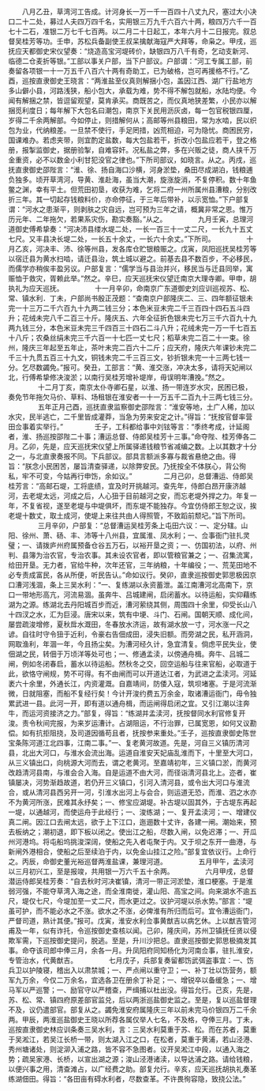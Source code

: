 <!-- { "loadSidebar": true } -->
　　八月乙丑，草湾河工告成。计河身长一万一千一百四十八丈九尺，塞过大小决口二十二处，募过人夫四万四千名，实用银三万九千六百六十两，粮四万六千一百七十二石，准银二万七千七百两。以二月二十日起工，本年六月十二日报完。叙总督吴桂芳等功。壬申，苏松兵备副使王叔呆擒献海寇严大拜等，命枭之。甲戌，巡抚应天都御史宋仪望奏：“烧造高宝河堤砖价，缺银四万八千有奇，乞动支新河、临德二仓麦折等银。”工部以事关户部，当下户部议。户部谓：“河工专属工部，前奏留各项银一十一万五千八百六十两有奇助工，已为破格，岂可再援格不行。”乙酉，巡按直隶御史王晓言：“两淮盐至仪真则解捆小包，盖因江西、湖广行盐地方多山僻小县，河路浅狭，船小包大，承载为难，势不得不解包就船，水陆均便。今闻有解捆之禁，皆逗留观望，莫肯承买。商既苦之，而仪真地狭差繁，小民亦以解捆觅利度日；每年解下大包名曰潮包，南京下关民用沥灰卤，每一包官税银四厘，岁得二千余两解部。今如停止，则措解何从；高邮等州县粮田，常为水啮，民以织包为业，代纳粮差。一旦禁不使行，手足罔措，凶荒相迫，可为隐忧。商困民穷，国课难办。若虑夹带，则宜酌定盐数，每大包盐若干，折改小包盐应若干，登之格册，报掣监御史，据册验掣，自难容奸。况私盐之弊，多在兴贩之徒，商人挟千万金重资，必不以数金小利甘犯没官之律也。”下所司部议，如晓言。从之。丙戌，巡抚直隶御史邵陛言：“淮、徐、扬自海口沙横，河身淤垫，桑田尽成湖泊，钱粮逋负独多。顷开草湾河，导黄、淮赴海，虽当大潮，旋涨旋消，不复停积。数十年鱼鳖之渊，幸有平土。但荒田初垦，收获为难，乞将二府一州所属州县漕粮，分别改折三年。其一切起存钱粮料价，亦命停征，于三年后带补，以示宽恤。”下户部复谓：“河水之患渐平，则剥肤之灾自远，岂可预为三年之请，概冀非常之恩。惟万历元年、二年拖欠，若果系灾伤，勘实奏豁。”从之。
　　
　　九月壬寅，总理河道御史傅希挚奏：“河决沛县缕水堤二处，一长一百三十一丈二尺，一长九十五丈七尺。又丰县决长堤二处，一长五十余丈，一长六十余丈。”下所司。
　　
　　十月乙亥，河决丰、沛、徐等州县，发各库仓贮银粮赈之。戊寅，凤阳巡抚吴桂芳等以宿迁县为黄水扫啮，请迁县治，筑土城以避之。前基去县不数百步，不必移民，而儒学亦稍俟丰盈另议。户部复言：“儒学当与县治并兴，移民当与迁县同举，寓赈恤于救灾，胥赖此举。”然之。辛巳，应天巡抚宋仪望迁南京大理寺卿。甲申，胡执礼为应天巡抚。
　　
　　十一月辛卯，命南京广东道御史刘应训巡视苏、松、常、镇水利．丁未，户部尚书殷正茂题：“查南京户部隆庆二、三、四年额征银未完一十三万二千六百九十九两二钱三分；本色米豆未完二千三百四十四石五斗四升；花绒未完八千二百三十斤。隆庆五、六年全征折色银未完七万三千六百九十九两九钱三分，本色米豆未完三千四百三十四石二斗八升；花绒未完一万一千七百五十八斤；农桑丝绢未完三千六百一十七匹一丈七尺；稻草未完二百二十一束。徐州，隆庆三年起至五年止，茶叶未完二百六十二斤；应天府，隆庆六年课钞未完二千三十九贯五百三十九文，铜钱未完二千三百三文，钞折银未完一十三两七钱一分。乞尽数蠲免。”报可。癸丑，工部言：“黄、淮交涨，冲决太多，请将天妃闸以北，行傅希挚修决浚淤；以南行吴桂芳增补堤岸，毋误明年漕挽。”然之。
　　
　　十二月丁亥，南京太仆寺卿石星，以淮、扬一带连岁水灾，民困已极，奏免节年拖欠马价、草料、场租银在淮安者一十一万五千二百九十三两七钱三分。
　　
　　五年正月己酉，巡抚直隶监察御史邵陛言：“淮安等地，土广人稀，加以水灾，民半逃亡，二千里皆成灌莽，当急为劳来安定之计。”得旨：“抚按官督率营田佥事着实举行。”
　　
　　壬子，工科都给事中刘铉等言：“季终考成，计延阁者，淮、扬巡按邵陛二十事；漕运总督、侍郎吴桂芳十三事。”命夺陛、桂芳俸各二月。乙卯，先是，应天巡抚宋仪望上所属驿递钱粮节省减编之数。上以其数才十分之一，与北直隶奏报不同。下兵部议。部具言额派多寡与裁省悬绝之由。得旨：“朕念小民困苦，屡旨清查驿递，以除弊安民。乃抚按全不体朕心，背公徇私，牢不可变，今姑再行申饬，余如议。”
　　
　　二月己卯，总督漕运、侍郎吴桂芳言：“高邮石堤，工将底绩，宜及时开挑越河。查先年，侍郎白昂开康济越河，去老堤太远，河成之后，人心狃于目前越河之安，而忘老堤外捍之力。年复一年，不复省视，遂至老堤与中堤俱坏，而东堤不能独存。今宜仿侍郎王恕之议，挨老堤十数丈，取土成河，使堤上来往共由人得照管，不致蹈前颓圮。”旨下所司。
　　
　　三月辛卯，户部复：“总督漕运吴桂芳条上屯田六议：一、定分辖。山阳、徐州、萧、砀、丰、沛等十八州县，宜属淮、凤水利；一、佥事衙门驻扎灵璧；一、请拨庐州府属预备仓谷五万石，以裕开垦之资；一、仿国初法，以府、州判、县簿为治农官，专治农事。其未设农官者，即以管粮官兼之；一、召集流寓，给田开垦。无力者，官给牛种，次年还官，三年纳粮，十年编役；一、荒芜田地不必专责成富民，各从所便，听民告认。”命如议行。癸卯，直隶巡按御史郭思极因京口漕河浅涸，条上三吴水利：“一、复练湖以永资蓄泄。盖江南漕河北高南下，京口一带地形高亢，河流易涸。虽奔牛、吕城建闸，启闭蓄水。以待运船，实仰藉练湖为之源。练湖北去丹阳城百步而近，漕河萦绕其侧，周围四十余里，仰受长山八十四汊之水，汇为巨浸。唐宋以来，筑有中埂、斗门、石闸。国朝天顺、成化间，屡尝疏浚增修，夏秋戽水溉田，冬春放水济运，故有湖水放一寸，河水涨一尺之谚。自往时守令狃于近利，令豪右告佃成田，浸失旧额。而旁湖之民，私开涵洞，网取渔利，年涸一年，今且扬尘矣。为漕河经久计，急宜清复。倘虑平民失业，使佃湖之民，转佃于万顷洋等处可也；一、修通孟渎，以傍通舟楫。奔牛、吕城二闸，例如冬闭春启，蓄水以待运船。然秋冬之交，回空运船与往来官船，必取道于此，欲恪守闸规，势不可得。有不由闸而可以开道达江者，为武进之孟渎河。河延袤六十余里，外通长江，内资灌溉。自嘉靖间，防倭入寇，筑坝堵塞。于是河流渐微，日就阻塞，而船不复经行矣！今计开浚约费五万余金，取诸漕运衙门，毋令独累武进一县。此河一开，即有道以通舟楫，而运闸得启闭之宜。又引江潮以注奔牛，而运河资接济之力。”部复，得旨：“练湖并孟渎河，抚按督同水利官修复开浚。责令秋间完报，为来岁运漕计。占湖阻运，不行治罪，已属宽恩，如何又议勘偿。如有抗拒阻挠，及司道因循苟且者，抚按参来重处。”壬子，巡按直隶御史陈世宝条陈河道江北四事，江南二事。”一、复老黄河故道。先是，河自三义镇历清河县，北出大河口，与淮水会流出海。运道自淮安天妃庙乱淮而下，十里至大河口，从三义镇出口，向桃源大河而去，谓之老黄河。至嘉靖初年，三义镇口淤，而黄河改趋清河县南，与淮会合入海。自是运道不由大河，而径诣清河县北上。迩者，崔镇屡决，河势渐趋故道，若仍开三义镇口，引河入清河县，或令出大河口与淮流合，或从清河县西另开一河，引淮水出河上与会合，则运道无恐，而淮、泗之水亦不为黄河所涨，民难其永纾矣；一、修宝应湖堤。补古堤以固其外，于古堤东再起一堤，以通越河，而使运舟于此经行；一、浚练湖；一、复开孟渎河；一、增建仪真二闸。因江口去闸太远，欲于上下江口，迤逦数十丈许，各建一闸。潮始来，预去板纳之；潮初退，即下板以闭之。使出江之船，尽数入闸，以免迟滞；一、开瓜州河港坞。将屯船坞挑浚深阔，使船之先入者屯聚于内。又于坝之东开一曲港，与新闸外港相合，使船之后至续泊于内，以免金山挂江之险。”部复宜依议行。上命行之。丙辰，命御史董光裕巡督两淮盐课，兼理河道。
　　
　　五月甲午，孟渎河以三月初兴工，至是报竣，共用银一万六千五十余两。
　　
　　六月甲戌，总督潜运侍郎吴桂芳奏：“自去秋时河决崔镇，清河一带正河淤垫，淮口梗塞。于是淮弱河强，不能夺草湾入海之途，而全淮南徙，灌山阳、高宝之间。向来湖水不逾五尺，堤仅七尺，今堤加至一丈二尺，而水更过之。议护河堤以杀水势。”部言：“堤虽可护，而不能必水之不涨。欲水之不涨，必俾淮有所归而后可。宜令漕运衙门，严督司道，熟计其便。”报可。戊寅，淮安水利佥事黄猷吉以病乞休。上以猷吉管河甫及一年，似有诈托，令巡按御史查核以闻。己卯，隆庆间，苏州卫镇抚任贤以侵欺军需，下巡按御史提问，脱逃。至是，升川沙把总。直隶巡按御史郭思极摘发其事。命夺该司郎中俸三月，余各一月。升凤阳府同知杨化为河南佥事，驻扎淮安，专管治水，代黄猷吉。
　　
　　七月戊子，兵部复奏留都饬武弭盗事宜：一、饬兵卫以护陵寝，稽出入以肃禁城；一、严点闸以重守卫；一、补丁壮以饬营务，额军九万余，今仅二万余名，宜选各卫在册余丁补足；一、增锐卒以备缓急；一、增马军以严巡警；一、励官守以严稽查，严缉捕以杜出没。得旨允行。己亥，先是，苏、松、常、镇四府原差部官监兑，后以两浙巡盐御史监之。至是，复以巡盐督理不及，议仍遣部官。部复从之。蠲免淮安府属隆庆三年以前未完马价银四万二千余两。甲辰，两淮巡盐御史王晓以所荐各属仅举人七名，不及格，夺俸三月。丁未，巡按直隶御史林应训条奏三吴水利，言：三吴水利莫重于苏、松。而在苏者，莫重于吴淞江，若吴江长桥一带，则太湖入江之口，在松者，莫重于黄浦，若山泾港、秀州塘诸处，则淀泖入浦之路，皆不容不急图者。议开吴淞江中段，以通入海之势；疏吴家港、长桥，以宣出湖之源；浚山泾港诸渎，以导达浦之路。请给钱粮，以便兴事之用，清查滩占，以广经费之助。部复允行。辛亥，应天巡抚胡执礼奏革练湖佃田。得旨：“各田亩有碍水利者，尽数查革。不许畏徇容隐，致挠公法。”
　　

